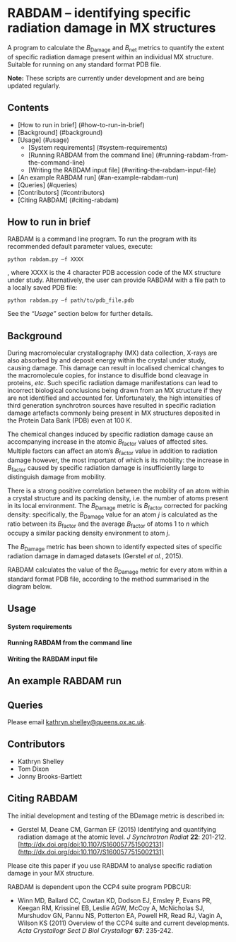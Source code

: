 # RABDAM – identifying specific radiation damage in MX structures
A program to calculate the *B*<sub>Damage</sub> and *B*<sub>net</sub> metrics to quantify the extent of specific radiation damage present within an individual MX structure. Suitable for running on any standard format PDB file.

**Note:** These scripts are currently under development and are being updated regularly.


## Contents
-	[How to run in brief] (#how-to-run-in-brief)
- [Background] (#background)
-	[Usage] (#usage)
    -	[System requirements] (#system-requirements)
    -	[Running RABDAM from the command line] (#running-rabdam-from-the-command-line)
    -	[Writing the RABDAM input file] (#writing-the-rabdam-input-file)
- [An example RABDAM run] (#an-example-rabdam-run)
-	[Queries] (#queries)
-	[Contributors] (#contributors)
-	[Citing RABDAM] (#citing-rabdam)

## How to run in brief
RABDAM is a command line program. To run the program with its recommended default parameter values, execute:

`python rabdam.py –f XXXX`

, where XXXX is the 4 character PDB accession code of the MX structure under study. Alternatively, the user can provide RABDAM with a file path to a locally saved PDB file:

`python rabdam.py –f path/to/pdb_file.pdb`

See the *“Usage”* section below for further details.

## Background
During macromolecular crystallography (MX) data collection, X-rays are also absorbed by and deposit energy within the crystal under study, causing damage. This damage can result in localised chemical changes to the macromolecule copies, for instance to disulfide bond cleavage in proteins, *etc*. Such specific radiation damage manifestations can lead to incorrect biological conclusions being drawn from an MX structure if they are not identified and accounted for. Unfortunately, the high intensities of third generation synchrotron sources have resulted in specific radiation damage artefacts commonly being present in MX structures deposited in the Protein Data Bank (PDB) even at 100 K.

The chemical changes induced by specific radiation damage cause an accompanying increase in the atomic *B*<sub>factor</sub> values of affected sites. Multiple factors can affect an atom’s *B*<sub>factor</sub> value in addition to radiation damage however, the most important of which is its mobility: the increase in *B*<sub>factor</sub> caused by specific radiation damage is insufficiently large to distinguish damage from mobility.

There is a strong positive correlation between the mobility of an atom within a crystal structure and its packing density, i.e. the number of atoms present in its local environment. The *B*<sub>Damage</sub> metric is *B*<sub>factor</sub> corrected for packing density: specifically, the *B*<sub>Damage</sub> value for an atom *j* is calculated as the ratio between its *B*<sub>factor</sub> and the average *B*<sub>factor</sub> of atoms 1 to *n* which occupy a similar packing density environment to atom *j*.

The *B*<sub>Damage</sub> metric has been shown to identify expected sites of specific radiation damage in damaged datasets (Gerstel *et al.*, 2015).

RABDAM calculates the value of the *B*<sub>Damage</sub> metric for every atom within a standard format PDB file, according to the method summarised in the diagram below.


## Usage
#### System requirements
#### Running RABDAM from the command line
#### Writing the RABDAM input file

## An example RABDAM run

## Queries
Please email kathryn.shelley@queens.ox.ac.uk.

## Contributors
- Kathryn Shelley
- Tom Dixon
- Jonny Brooks-Bartlett

## Citing RABDAM
The initial development and testing of the BDamage metric is described in:

- Gerstel M, Deane CM, Garman EF (2015) Identifying and quantifying radiation damage at the atomic level. *J Synchrotron Radiat* **22**: 201-212. [http://dx.doi.org/doi:10.1107/S1600577515002131](http://dx.doi.org/doi:10.1107/S1600577515002131)

Please cite this paper if you use RABDAM to analyse specific radiation damage in your MX structure.

RABDAM is dependent upon the CCP4 suite program PDBCUR:

- Winn MD, Ballard CC, Cowtan KD, Dodson EJ, Emsley P, Evans PR, Keegan RM, Krissinel EB, Leslie AGW, McCoy A, McNicholas SJ, Murshudov GN, Pannu NS, Potterton EA, Powell HR, Read RJ, Vagin A, Wilson KS (2011) Overview of the CCP4 suite and current developments. *Acta Crystallogr Sect D Biol Crystallogr* **67**: 235-242.
